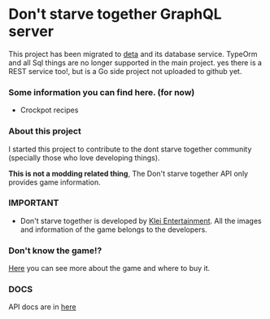 # Don't starve together GraphQL server


This project has been migrated to [deta](https://deta.space) and its database service. TypeOrm and all Sql things are no longer supported in the main project. yes there is a REST service too!, but is a Go side project not uploaded to github yet.

### Some information you can find here. (for now)

- Crockpot recipes


### About this project 

I started this project to contribute to the dont starve together community (specially those who love developing things). 

**This is not a modding related thing**, The Don't starve together API only provides game information.


### IMPORTANT

- Don't starve together is developed by [Klei Entertainment](https://www.klei.com/). All the images and information of the game belongs to the developers.

### Don't know the game!?

[Here](https://www.klei.com/games/dont-starve-together) you can see more about the game and where to buy it. 

### DOCS

API docs are in [here](https://dont-starve-together-api.xyz)  
